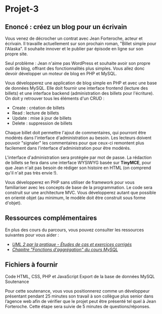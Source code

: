 # Projet-3

## Enoncé : créez un blog pour un écrivain

Vous venez de décrocher un contrat avec Jean Forteroche, acteur et écrivain. Il travaille actuellement sur son prochain roman, "Billet simple pour l'Alaska". Il souhaite innover et le publier par épisode en ligne sur son propre site.

Seul problème : Jean n'aime pas WordPress et souhaite avoir son propre outil de blog, offrant des fonctionnalités plus simples. Vous allez donc devoir développer un moteur de blog en PHP et MySQL.

Vous développerez une application de blog simple en PHP et avec une base de données MySQL. Elle doit fournir une interface frontend (lecture des billets) et une interface backend (administration des billets pour l'écriture). On doit y retrouver tous les éléments d'un CRUD :

* Create : création de billets
* Read : lecture de billets
* Update : mise à jour de billets
* Delete : suppression de billets  

Chaque billet doit permettre l'ajout de commentaires, qui pourront être modérés dans l'interface d'administration au besoin.
Les lecteurs doivent pouvoir "signaler" les commentaires pour que ceux-ci remontent plus facilement dans l'interface d'administration pour être modérés.

L'interface d'administration sera protégée par mot de passe. La rédaction de billets se fera dans une interface WYSIWYG basée sur **TinyMCE**, pour que Jean n'ait pas besoin de rédiger son histoire en HTML (on comprend qu'il n'ait pas très envie !).

Vous développerez en PHP sans utiliser de framework pour vous familiariser avec les concepts de base de la programmation. Le code sera construit sur une architecture MVC. Vous développerez autant que possible en orienté objet (au minimum, le modèle doit être construit sous forme d'objet).

## Ressources complémentaires

En plus des cours du parcours, vous pouvez consulter les ressources suivantes pour vous aider :

* [*UML 2 par la pratique - Études de cas et exercices corrigés*](https://openclassrooms.com/ebooks/uml-2-par-la-pratique-etudes-de-cas-et-exercices-corriges)
* [*Chapitre "Fonctions d'aggrégation" du cours MySQL*](https://openclassrooms.com/courses/administrez-vos-bases-de-donnees-avec-mysql/fonctions-d-agregation)

## Fichiers à fournir

Code HTML, CSS, PHP et JavaScript
Export de la base de données MySQL
Soutenance

Pour cette soutenance, vous vous positionnerez comme un développeur présentant pendant 25 minutes son travail à son collègue plus senior dans l’agence web afin de vérifier que le projet peut être présenté tel quel à Jean Forteroche. Cette étape sera suivie de 5 minutes de questions/réponses.

